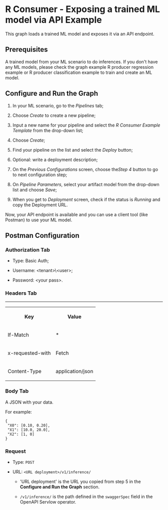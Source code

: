 <!-- loio6e0e7e8173f748acab7cd2bcd71b7154 -->

# R Consumer - Exposing a trained ML model via API Example

This graph loads a trained ML model and exposes it via an API endpoint.



## Prerequisites

A trained model from your ML scenario to do inferences. If you don't have any ML models, please check the graph example R producer regression example or R producer classification example to train and create an ML model.



<a name="loio6e0e7e8173f748acab7cd2bcd71b7154__section_cvt_jdy_2lb"/>

## Configure and Run the Graph

1.  In your ML scenario, go to the *Pipelines* tab;

2.  Choose *Create* to create a new pipeline;

3.  Input a new name for your pipeline and select the *R Consumer Example Template* from the drop-down list;

4.  Choose *Create*;

5.  Find your pipeline on the list and select the *Deploy* button;

6.  Optional: write a deployment description;

7.  On the *Previous Configurations* screen, choose the*Step 4* button to go to next configuration step;

8.  On *Pipeline Parameters*, select your artifact model from the drop-down list and choose *Save*;

9.  When you get to *Deployment* screen, check if the status is *Running* and copy the Deployment URL.


Now, your API endpoint is available and you can use a client tool \(like Postman\) to use your ML model.



<a name="loio6e0e7e8173f748acab7cd2bcd71b7154__section_yg5_5fy_2lb"/>

## Postman Configuration



### Authorization Tab

-   Type: Basic Auth;

-   Username: <tenant\>\\<user\>;

-   Password: <your pass\>.




### Headers Tab

****


<table>
<tr>
<th valign="top">

Key

</th>
<th valign="top">

Value

</th>
</tr>
<tr>
<td valign="top">

If-Match

</td>
<td valign="top">

\*

</td>
</tr>
<tr>
<td valign="top">

x-requested-with

</td>
<td valign="top">

Fetch

</td>
</tr>
<tr>
<td valign="top">

Content-Type

</td>
<td valign="top">

application/json

</td>
</tr>
</table>



### Body Tab

A JSON with your data.

For example:

```
{
 "X0": [0.10, 0.20],
 "X1": [10.0, 20.0],
 "X2": [1, 0]
}
```



### Request

-   Type: `POST`

-   URL: `<URL deployment>/v1/inference/`

    -   'URL deployment' is the URL you copied from step 5 in the **Configure and Run the Graph** section.

    -   `/v1/inference/` is the path defined in the `swaggerSpec` field in the OpenAPI Servlow operator.



